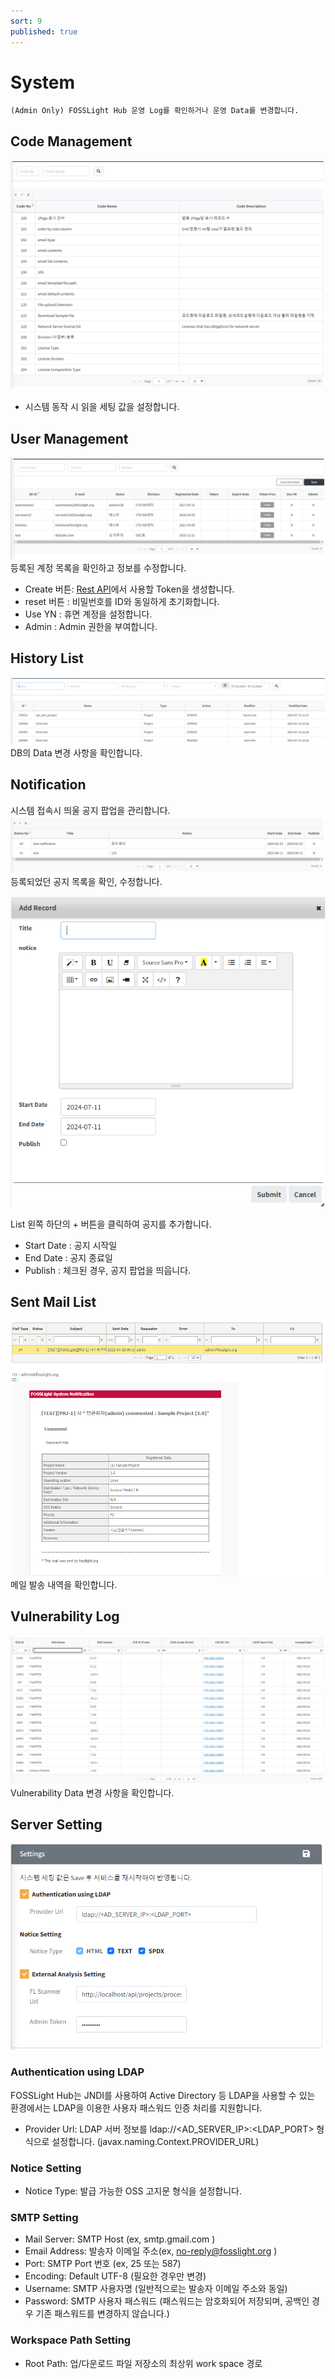 ```yaml
---
sort: 9
published: true
---
```

# System
```note
(Admin Only) FOSSLight Hub 운영 Log를 확인하거나 운영 Data를 변경합니다.
```

## Code Management
![config](images/9_system_code.png)
- 시스템 동작 시 읽을 세팅 값을 설정합니다.

## User Management
![config](images/9_system_user.png)
등록된 계정 목록을 확인하고 정보를 수정합니다. 
- Create 버튼: [Rest API](../features/2_rest_api.md)에서 사용할 Token을 생성합니다. 
- reset 버튼 : 비밀번호를 ID와 동일하게 초기화합니다. 
- Use YN : 휴면 계정을 설정합니다. 
- Admin : Admin 권한을 부여합니다.

## History List
![config](images/9_system_history.png)
DB의 Data 변경 사항을 확인합니다. 

## Notification
시스템 접속시 띄울 공지 팝업을 관리합니다.
![config](images/9_system_noti_list.png)
등록되었던 공지 목록을 확인, 수정합니다. 

![config](images/9_system_noti_add.png)

List 왼쪽 하단의 + 버튼을 클릭하여 공지를 추가합니다.
- Start Date : 공지 시작일
- End Date : 공지 종료일
- Publish : 체크된 경우, 공지 팝업을 띄웁니다.

## Sent Mail List
![config](images/9_system_mail.png)
메일 발송 내역을 확인합니다.


## Vulnerability Log
![config](images/9_system_vul.png)
Vulnerability Data 변경 사항을 확인합니다.


## Server Setting
![config](images/9_system_server.PNG)
### Authentication using LDAP
FOSSLight Hub는 JNDI를 사용하여 Active Directory 등 LDAP을 사용할 수 있는 환경에서는 LDAP을 이용한 사용자 패스워드 인증 처리를 지원합니다.
- Provider Url: LDAP 서버 정보를 ldap://&lt;AD_SERVER_IP&gt;:&lt;LDAP_PORT&gt; 형식으로 설정합니다. (javax.naming.Context.PROVIDER_URL)

### Notice Setting
- Notice Type: 발급 가능한 OSS 고지문 형식을 설정합니다.

### SMTP Setting
- Mail Server: SMTP Host (ex, smtp.gmail.com )
- Email Address: 발송자 이메일 주소(ex, no-reply@fosslight.org )
- Port: SMTP Port 번호 (ex, 25 또는 587)
- Encoding: Default UTF-8 (필요한 경우만 변경)
- Username: SMTP 사용자명 (일반적으로는 발송자 이메일 주소와 동일)
- Password: SMTP 사용자 패스워드 (패스워드는 암호화되어 저장되며, 공백인 경우 기존 패스워드를 변경하지 않습니다.)

### Workspace Path Setting
- Root Path: 업/다운로드 파일 저장소의 최상위 work space 경로

